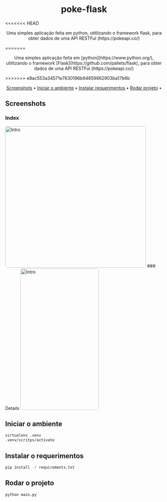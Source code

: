 
<h1 align="center"> poke-flask</h1>
<<<<<<< HEAD
<p align="center">Uma simples aplicação feita em <a hreff="https://www.python.org/">python</a>, utitlizando o framework <a hreff="https://github.com/pallets/flask">flask</a>, para obter dados de uma API RESTFul (https://pokeapi.co/)</p>
=======
<p align="center">Uma simples aplicação feita em [python](https://www.python.org/), utitlizando o framework [Flask](https://github.com/pallets/flask), para obter dados de uma API RESTFul (https://pokeapi.co/)</p>
>>>>>>> e8ac553a34571e7630196b94859862903ba17b6b

<p align="center">
 <a href="#screenshots">Screenshots</a> •
 <a href="#iniciar-o-ambiente">Iniciar o ambiente</a> • 
 <a href="#instalar-o-requerimentos">Instalar requerimentos</a> • 
 <a href="#rodar-o-projeto">Rodar projeto</a> • 
</p>

## Screenshots
### Index
<img width="450" style="border-radius: 5px" height="450" src="https://i.imgur.com/pfekAVD.png" alt="Intro">
### Details
<img width="250" style="border-radius: 5px" height="450" src="https://i.imgur.com/fMVQhe0.png" alt="Intro">


## Iniciar o ambiente
```bash
virtualenv .venv
.venv/scritps/activate
```

## Instalar o requerimentos
```bash
pip install -r requirements.txt
```

## Rodar o projeto
```bash
python main.py
```

